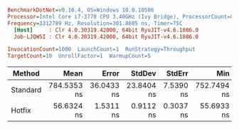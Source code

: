 ``` ini

BenchmarkDotNet=v0.10.4, OS=Windows 10.0.10586
Processor=Intel Core i7-3770 CPU 3.40GHz (Ivy Bridge), ProcessorCount=8
Frequency=3312789 Hz, Resolution=301.8605 ns, Timer=TSC
  [Host]     : Clr 4.0.30319.42000, 64bit RyuJIT-v4.6.1086.0
  Job-LJQWSI : Clr 4.0.30319.42000, 64bit RyuJIT-v4.6.1086.0

InvocationCount=1000  LaunchCount=1  RunStrategy=Throughput  
TargetCount=10  UnrollFactor=1  WarmupCount=5  

```
 |   Method |        Mean |      Error |     StdDev |    StdErr |         Min |          Q1 |      Median |          Q3 |         Max |        Op/s | Scaled | ScaledSD | Allocated |
 |--------- |------------:|-----------:|-----------:|----------:|------------:|------------:|------------:|------------:|------------:|------------:|-------:|---------:|----------:|
 | Standard | 784.5353 ns | 36.0433 ns | 23.8404 ns | 7.5390 ns | 752.7494 ns | 768.4462 ns | 777.8038 ns | 795.6136 ns | 834.8555 ns |  1274639.86 |   1.00 |     0.00 |      0 kB |
 |   Hotfix |  56.6324 ns |  1.5311 ns |  0.9112 ns | 0.3037 ns |  55.6933 ns |  55.6933 ns |  57.2026 ns |  57.3535 ns |  57.8063 ns | 17657744.18 |   0.07 |     0.00 |      0 kB |
